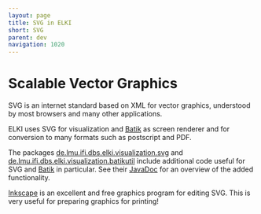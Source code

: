 ```yaml
---
layout: page
title: SVG in ELKI
short: SVG
parent: dev
navigation: 1020
---
```


Scalable Vector Graphics
========================

SVG is an internet standard based on XML for vector graphics, understood by most browsers and many other applications.

ELKI uses SVG for visualization and [Batik](/dev/batik) as screen renderer and for conversion to many formats such as postscript and PDF.

The packages [de.lmu.ifi.dbs.elki.visualization.svg](/releases/current/javadoc/de/lmu/ifi/dbs/elki/visualization/svg/package-summary.html) and [de.lmu.ifi.dbs.elki.visualization.batikutil](/releases/current/javadoc/de/lmu/ifi/dbs/elki/visualization/batikutil/package-summary.html) include additional code useful for SVG and [Batik](/dev/batik) in particular. See their [JavaDoc](/dev/javadoc) for an overview of the added functionality.

[Inkscape](http://inkscape.org/) is an excellent and free graphics program for editing SVG. This is very useful for preparing graphics for printing!
